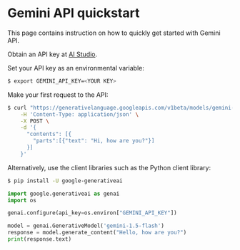 # Gemini API quickstart

This page contains instruction on how to quickly get started with Gemini API.

Obtain an API key at [AI Studio][1].

Set your API key as an environmental variable: 

```sh
$ export GEMINI_API_KEY=<YOUR KEY>
```

Make your first request to the API:

```sh
$ curl "https://generativelanguage.googleapis.com/v1beta/models/gemini-1.5-flash:generateContent?key=$GEMINI_API_KEY" \
    -H 'Content-Type: application/json' \
    -X POST \
    -d '{
      "contents": [{
        "parts":[{"text": "Hi, how are you?"}]
      }]
    }'
```

Alternatively, use the client libraries such as the Python client library:

```sh
$ pip install -U google-generativeai
```

```python
import google.generativeai as genai
import os

genai.configure(api_key=os.environ["GEMINI_API_KEY"])

model = genai.GenerativeModel('gemini-1.5-flash')
response = model.generate_content("Hello, how are you?")
print(response.text)
```


[1]: https://aistudio.google.com/